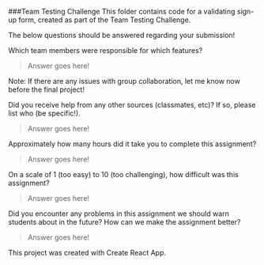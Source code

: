###Team Testing Challenge
This folder contains code for a validating sign-up form, created as part of the Team Testing Challenge.

The below questions should be answered regarding your submission!

Which team members were responsible for which features?
> Answer goes here!

Note: If there are any issues with group collaboration, let me know now before the final project!

Did you receive help from any other sources (classmates, etc)? If so, please list who (be specific!).
> Answer goes here!

Approximately how many hours did it take you to complete this assignment?
> Answer goes here!

On a scale of 1 (too easy) to 10 (too challenging), how difficult was this assignment?
> Answer goes here!

Did you encounter any problems in this assignment we should warn students about in the future? How can we make the assignment better?
> Answer goes here!

This project was created with Create React App.